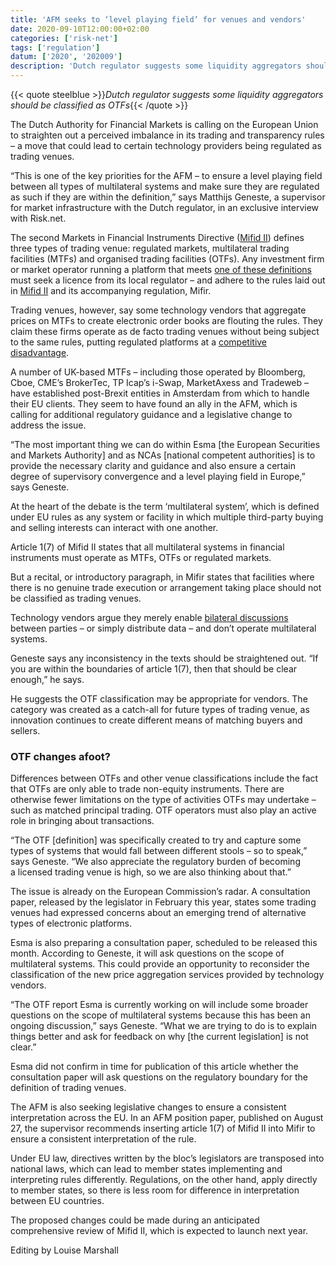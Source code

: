 ```yaml
---
title: 'AFM seeks to ‘level playing field’ for venues and vendors'
date: 2020-09-10T12:00:00+02:00
categories: ['risk-net']
tags: ['regulation']
datum: ['2020', '202009']
description: 'Dutch regulator suggests some liquidity aggregators should be classified as OTFs'
---
```


{{< quote steelblue >}}_Dutch regulator suggests some liquidity aggregators should be classified as OTFs_{{< /quote >}}

The Dutch Authority for Financial Markets is calling on the European Union to straighten out a perceived imbalance in its trading and transparency rules – a move that could lead to certain technology providers being regulated as trading venues.

“This is one of the key priorities for the AFM – to ensure a level playing field between all types of multilateral systems and make sure they are regulated as such if they are within the definition,” says Matthijs Geneste, a supervisor for market infrastructure with the Dutch regulator, in an exclusive interview with Risk.net.

The second Markets in Financial Instruments Directive ([Mifid II](https://www.risk.net/topics/markets-in-financial-instruments-directive-mifid)) defines three types of trading venue: regulated markets, multilateral trading facilities (MTFs) and organised trading facilities (OTFs). Any investment firm or market operator running a platform that meets [one of these definitions](https://www.risk.net/regulation/mifid/4357061/identity-crisis-venues-still-struggle-with-mifid-designations) must seek a licence from its local regulator – and adhere to the rules laid out in [Mifid II](https://www.risk.net/topics/markets-in-financial-instruments-directive-mifid) and its accompanying regulation, Mifir.

Trading venues, however, say some technology vendors that aggregate prices on MTFs to create electronic order books are flouting the rules. They claim these firms operate as de facto trading venues without being subject to the same rules, putting regulated platforms at a [competitive disadvantage](https://www.risk.net/investing/markets/7338271/trading-venues-decry-disruptors-as-mtf-battle-heats-up).

A number of UK-based MTFs – including those operated by Bloomberg, Cboe, CME’s BrokerTec, TP Icap’s i-Swap, MarketAxess and Tradeweb – have established post-Brexit entities in Amsterdam from which to handle their EU clients. They seem to have found an ally in the AFM, which is calling for additional regulatory guidance and a legislative change to address the issue.

“The most important thing we can do within Esma [the European Securities and Markets Authority] and as NCAs [national competent authorities] is to provide the necessary clarity and guidance and also ensure a certain degree of supervisory convergence and a level playing field in Europe,” says Geneste.

At the heart of the debate is the term ‘multilateral system’, which is defined under EU rules as any system or facility in which multiple third-party buying and selling interests can interact with one another.

Article 1(7) of Mifid II states that all multilateral systems in financial instruments must operate as MTFs, OTFs or regulated markets.

But a recital, or introductory paragraph, in Mifir states that facilities where there is no genuine trade execution or arrangement taking place should not be classified as trading venues.

Technology vendors argue they merely enable [bilateral discussions](https://www.risk.net/derivatives/6933016/esma-probes-blurred-line-between-fx-vendors-and-venues) between parties – or simply distribute data – and don’t operate multilateral systems.

Geneste says any inconsistency in the texts should be straightened out. “If you are within the boundaries of article 1(7), then that should be clear enough,” he says.

He suggests the OTF classification may be appropriate for vendors. The category was created as a catch-all for future types of trading venue, as innovation continues to create different means of matching buyers and sellers.

### OTF changes afoot?

Differences between OTFs and other venue classifications include the fact that OTFs are only able to trade non-equity instruments. There are otherwise fewer limitations on the type of activities OTFs may undertake – such as matched principal trading. OTF operators must also play an active role in bringing about transactions.

“The OTF [definition] was specifically created to try and capture some types of systems that would fall between different stools – so to speak,” says Geneste. “We also appreciate the regulatory burden of becoming a licensed trading venue is high, so we are also thinking about that.”

The issue is already on the European Commission’s radar. A consultation paper, released by the legislator in February this year, states some trading venues had expressed concerns about an emerging trend of alternative types of electronic platforms.

Esma is also preparing a consultation paper, scheduled to be released this month. According to Geneste, it will ask questions on the scope of multilateral systems. This could provide an opportunity to reconsider the classification of the new price aggregation services provided by technology vendors.

“The OTF report Esma is currently working on will include some broader questions on the scope of multilateral systems because this has been an ongoing discussion,” says Geneste. “What we are trying to do is to explain things better and ask for feedback on why [the current legislation] is not clear.”

Esma did not confirm in time for publication of this article whether the consultation paper will ask questions on the regulatory boundary for the definition of trading venues.

The AFM is also seeking legislative changes to ensure a consistent interpretation across the EU. In an AFM position paper, published on August 27, the supervisor recommends inserting article 1(7) of Mifid II into Mifir to ensure a consistent interpretation of the rule.

Under EU law, directives written by the bloc’s legislators are transposed into national laws, which can lead to member states implementing and interpreting rules differently. Regulations, on the other hand, apply directly to member states, so there is less room for difference in interpretation between EU countries.

The proposed changes could be made during an anticipated comprehensive review of Mifid II, which is expected to launch next year.

Editing by Louise Marshall

